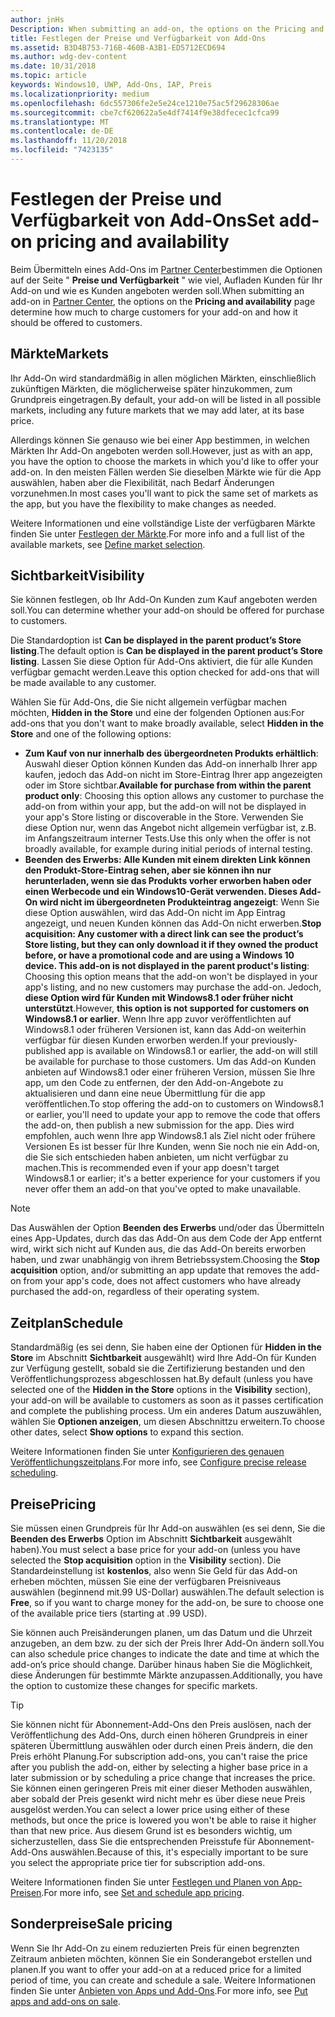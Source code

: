 ```yaml
---
author: jnHs
Description: When submitting an add-on, the options on the Pricing and availability page determine what to charge for your add-on and how it should be offered to customers.
title: Festlegen der Preise und Verfügbarkeit von Add-Ons
ms.assetid: B3D4B753-716B-460B-A3B1-ED5712ECD694
ms.author: wdg-dev-content
ms.date: 10/31/2018
ms.topic: article
keywords: Windows10, UWP, Add-Ons, IAP, Preis
ms.localizationpriority: medium
ms.openlocfilehash: 6dc557306fe2e5e24ce1210e75ac5f29628306ae
ms.sourcegitcommit: cbe7cf620622a5e4df7414f9e38dfecec1cfca99
ms.translationtype: MT
ms.contentlocale: de-DE
ms.lasthandoff: 11/20/2018
ms.locfileid: "7423135"
---
```

# <a name="set-add-on-pricing-and-availability"></a><span data-ttu-id="b186a-103">Festlegen der Preise und Verfügbarkeit von Add-Ons</span><span class="sxs-lookup"><span data-stu-id="b186a-103">Set add-on pricing and availability</span></span>

<span data-ttu-id="b186a-104">Beim Übermitteln eines Add-Ons im [Partner Center](https://partner.microsoft.com/dashboard)bestimmen die Optionen auf der Seite " **Preise und Verfügbarkeit** " wie viel, Aufladen Kunden für Ihr Add-on und wie es Kunden angeboten werden soll.</span><span class="sxs-lookup"><span data-stu-id="b186a-104">When submitting an add-on in [Partner Center](https://partner.microsoft.com/dashboard), the options on the **Pricing and availability** page determine how much to charge customers for your add-on and how it should be offered to customers.</span></span>

## <a name="markets"></a><span data-ttu-id="b186a-105">Märkte</span><span class="sxs-lookup"><span data-stu-id="b186a-105">Markets</span></span>

<span data-ttu-id="b186a-106">Ihr Add-On wird standardmäßig in allen möglichen Märkten, einschließlich zukünftigen Märkten, die möglicherweise später hinzukommen, zum Grundpreis eingetragen.</span><span class="sxs-lookup"><span data-stu-id="b186a-106">By default, your add-on will be listed in all possible markets, including any future markets that we may add later, at its base price.</span></span>

<span data-ttu-id="b186a-107">Allerdings können Sie genauso wie bei einer App bestimmen, in welchen Märkten Ihr Add-On angeboten werden soll.</span><span class="sxs-lookup"><span data-stu-id="b186a-107">However, just as with an app, you have the option to choose the markets in which you'd like to offer your add-on.</span></span> <span data-ttu-id="b186a-108">In den meisten Fällen werden Sie dieselben Märkte wie für die App auswählen, haben aber die Flexibilität, nach Bedarf Änderungen vorzunehmen.</span><span class="sxs-lookup"><span data-stu-id="b186a-108">In most cases you'll want to pick the same set of markets as the app, but you have the flexibility to make changes as needed.</span></span> 

<span data-ttu-id="b186a-109">Weitere Informationen und eine vollständige Liste der verfügbaren Märkte finden Sie unter [Festlegen der Märkte](define-pricing-and-market-selection.md).</span><span class="sxs-lookup"><span data-stu-id="b186a-109">For more info and a full list of the available markets, see [Define market selection](define-pricing-and-market-selection.md).</span></span>

## <a name="visibility"></a><span data-ttu-id="b186a-110">Sichtbarkeit</span><span class="sxs-lookup"><span data-stu-id="b186a-110">Visibility</span></span>

<span data-ttu-id="b186a-111">Sie können festlegen, ob Ihr Add-On Kunden zum Kauf angeboten werden soll.</span><span class="sxs-lookup"><span data-stu-id="b186a-111">You can determine whether your add-on should be offered for purchase to customers.</span></span> 

<span data-ttu-id="b186a-112">Die Standardoption ist **Can be displayed in the parent product’s Store listing**.</span><span class="sxs-lookup"><span data-stu-id="b186a-112">The default option is **Can be displayed in the parent product’s Store listing**.</span></span> <span data-ttu-id="b186a-113">Lassen Sie diese Option für Add-Ons aktiviert, die für alle Kunden verfügbar gemacht werden.</span><span class="sxs-lookup"><span data-stu-id="b186a-113">Leave this option checked for add-ons that will be made available to any customer.</span></span> 

<span data-ttu-id="b186a-114">Wählen Sie für Add-Ons, die Sie nicht allgemein verfügbar machen möchten, **Hidden in the Store** und eine der folgenden Optionen aus:</span><span class="sxs-lookup"><span data-stu-id="b186a-114">For add-ons that you don't want to make broadly available, select **Hidden in the Store** and one of the following options:</span></span>

-   <span data-ttu-id="b186a-115">**Zum Kauf von nur innerhalb des übergeordneten Produkts erhältlich**: Auswahl dieser Option können Kunden das Add-on innerhalb Ihrer app kaufen, jedoch das Add-on nicht im Store-Eintrag Ihrer app angezeigten oder im Store sichtbar.</span><span class="sxs-lookup"><span data-stu-id="b186a-115">**Available for purchase from within the parent product only**: Choosing this option allows any customer to purchase the add-on from within your app, but the add-on will not be displayed in your app's Store listing or discoverable in the Store.</span></span> <span data-ttu-id="b186a-116">Verwenden Sie diese Option nur, wenn das Angebot nicht allgemein verfügbar ist, z.B. im Anfangszeitraum interner Tests.</span><span class="sxs-lookup"><span data-stu-id="b186a-116">Use this only when the offer is not broadly available, for example during initial periods of internal testing.</span></span>
-   <span data-ttu-id="b186a-117">**Beenden des Erwerbs: Alle Kunden mit einem direkten Link können den Produkt-Store-Eintrag sehen, aber sie können ihn nur herunterladen, wenn sie das Produkts vorher erworben haben oder einen Werbecode und ein Windows10-Gerät verwenden. Dieses Add-On wird nicht im übergeordneten Produkteintrag angezeigt**: Wenn Sie diese Option auswählen, wird das Add-On nicht im App Eintrag angezeigt, und neuen Kunden können das Add-On nicht erwerben.</span><span class="sxs-lookup"><span data-stu-id="b186a-117">**Stop acquisition: Any customer with a direct link can see the product’s Store listing, but they can only download it if they owned the product before, or have a promotional code and are using a Windows 10 device. This add-on is not displayed in the parent product's listing**: Choosing this option means that the add-on won't be displayed in your app's listing, and no new customers may purchase the add-on.</span></span> <span data-ttu-id="b186a-118">Jedoch, **diese Option wird für Kunden mit Windows8.1 oder früher nicht unterstützt**.</span><span class="sxs-lookup"><span data-stu-id="b186a-118">However, **this option is not supported for customers on Windows8.1 or earlier**.</span></span> <span data-ttu-id="b186a-119">Wenn Ihre app zuvor veröffentlichten auf Windows8.1 oder früheren Versionen ist, kann das Add-on weiterhin verfügbar für diesen Kunden erworben werden.</span><span class="sxs-lookup"><span data-stu-id="b186a-119">If your previously-published app is available on Windows8.1 or earlier, the add-on will still be available for purchase to those customers.</span></span> <span data-ttu-id="b186a-120">Um das Add-on Kunden anbieten auf Windows8.1 oder einer früheren Version, müssen Sie Ihre app, um den Code zu entfernen, der den Add-on-Angebote zu aktualisieren und dann eine neue Übermittlung für die app veröffentlichen.</span><span class="sxs-lookup"><span data-stu-id="b186a-120">To stop offering the add-on to customers on Windows8.1 or earlier, you'll need to update your app to remove the code that offers the add-on, then publish a new submission for the app.</span></span> <span data-ttu-id="b186a-121">Dies wird empfohlen, auch wenn Ihre app Windows8.1 als Ziel nicht oder frühere Versionen Es ist besser für Ihre Kunden, wenn Sie noch nie ein Add-on, die Sie sich entschieden haben anbieten, um nicht verfügbar zu machen.</span><span class="sxs-lookup"><span data-stu-id="b186a-121">This is recommended even if your app doesn't target Windows8.1 or earlier; it's a better experience for your customers if you never offer them an add-on that you've opted to make unavailable.</span></span>
    
 > [!NOTE] 
 > <span data-ttu-id="b186a-122">Das Auswählen der Option **Beenden des Erwerbs** und/oder das Übermitteln eines App-Updates, durch das das Add-On aus dem Code der App entfernt wird, wirkt sich nicht auf Kunden aus, die das Add-On bereits erworben haben, und zwar unabhängig von ihrem Betriebssystem.</span><span class="sxs-lookup"><span data-stu-id="b186a-122">Choosing the **Stop acquisition** option, and/or submitting an app update that removes the add-on from your app's code, does not affect customers who have already purchased the add-on, regardless of their operating system.</span></span>


## <a name="schedule"></a><span data-ttu-id="b186a-123">Zeitplan</span><span class="sxs-lookup"><span data-stu-id="b186a-123">Schedule</span></span>

<span data-ttu-id="b186a-124">Standardmäßig (es sei denn, Sie haben eine der Optionen für **Hidden in the Store** im Abschnitt **Sichtbarkeit** ausgewählt) wird Ihre Add-On für Kunden zur Verfügung gestellt, sobald sie die Zertifizierung bestanden und den Veröffentlichungsprozess abgeschlossen hat.</span><span class="sxs-lookup"><span data-stu-id="b186a-124">By default (unless you have selected one of the **Hidden in the Store** options in the **Visibility** section), your add-on will be available to customers as soon as it passes certification and complete the publishing process.</span></span> <span data-ttu-id="b186a-125">Um ein anderes Datum auszuwählen, wählen Sie **Optionen anzeigen**, um diesen Abschnittzu erweitern.</span><span class="sxs-lookup"><span data-stu-id="b186a-125">To choose other dates, select **Show options** to expand this section.</span></span> 

<span data-ttu-id="b186a-126">Weitere Informationen finden Sie unter [Konfigurieren des genauen Veröffentlichungszeitplans](configure-precise-release-scheduling.md).</span><span class="sxs-lookup"><span data-stu-id="b186a-126">For more info, see [Configure precise release scheduling](configure-precise-release-scheduling.md).</span></span>


## <a name="pricing"></a><span data-ttu-id="b186a-127">Preise</span><span class="sxs-lookup"><span data-stu-id="b186a-127">Pricing</span></span>

<span data-ttu-id="b186a-128">Sie müssen einen Grundpreis für Ihr Add-on auswählen (es sei denn, Sie die **Beenden des Erwerbs** Option im Abschnitt **Sichtbarkeit** ausgewählt haben).</span><span class="sxs-lookup"><span data-stu-id="b186a-128">You must select a base price for your add-on (unless you have selected the **Stop acquisition** option in the **Visibility** section).</span></span> <span data-ttu-id="b186a-129">Die Standardeinstellung ist **kostenlos**, also wenn Sie Geld für das Add-on erheben möchten, müssen Sie eine der verfügbaren Preisniveaus auswählen (beginnend mit.99 US-Dollar) auswählen.</span><span class="sxs-lookup"><span data-stu-id="b186a-129">The default selection is **Free**, so if you want to charge money for the add-on, be sure to choose one of the available price tiers (starting at .99 USD).</span></span>

<span data-ttu-id="b186a-130">Sie können auch Preisänderungen planen, um das Datum und die Uhrzeit anzugeben, an dem bzw. zu der sich der Preis Ihrer Add-On ändern soll.</span><span class="sxs-lookup"><span data-stu-id="b186a-130">You can also schedule price changes to indicate the date and time at which the add-on’s price should change.</span></span> <span data-ttu-id="b186a-131">Darüber hinaus haben Sie die Möglichkeit, diese Änderungen für bestimmte Märkte anzupassen.</span><span class="sxs-lookup"><span data-stu-id="b186a-131">Additionally, you have the option to customize these changes for specific markets.</span></span> 

> [!TIP]
> <span data-ttu-id="b186a-132">Sie können nicht für Abonnement-Add-Ons den Preis auslösen, nach der Veröffentlichung des Add-Ons, durch einen höheren Grundpreis in einer späteren Übermittlung auswählen oder durch einen Preis ändern, die den Preis erhöht Planung.</span><span class="sxs-lookup"><span data-stu-id="b186a-132">For subscription add-ons, you can't raise the price after you publish the add-on, either by selecting a higher base price in a later submission or by scheduling a price change that increases the price.</span></span> <span data-ttu-id="b186a-133">Sie können einen geringeren Preis mit einer dieser Methoden auswählen, aber sobald der Preis gesenkt wird nicht mehr es über diese neue Preis ausgelöst werden.</span><span class="sxs-lookup"><span data-stu-id="b186a-133">You can select a lower price using either of these methods, but once the price is lowered you won't be able to raise it higher than that new price.</span></span> <span data-ttu-id="b186a-134">Aus diesem Grund ist es besonders wichtig, um sicherzustellen, dass Sie die entsprechenden Preisstufe für Abonnement-Add-Ons auswählen.</span><span class="sxs-lookup"><span data-stu-id="b186a-134">Because of this, it's especially important to be sure you select the appropriate price tier for subscription add-ons.</span></span> 

<span data-ttu-id="b186a-135">Weitere Informationen finden Sie unter [Festlegen und Planen von App-Preisen](set-and-schedule-app-pricing.md).</span><span class="sxs-lookup"><span data-stu-id="b186a-135">For more info, see [Set and schedule app pricing](set-and-schedule-app-pricing.md).</span></span>


## <a name="sale-pricing"></a><span data-ttu-id="b186a-136">Sonderpreise</span><span class="sxs-lookup"><span data-stu-id="b186a-136">Sale pricing</span></span>

<span data-ttu-id="b186a-137">Wenn Sie Ihr Add-On zu einem reduzierten Preis für einen begrenzten Zeitraum anbieten möchten, können Sie ein Sonderangebot erstellen und planen.</span><span class="sxs-lookup"><span data-stu-id="b186a-137">If you want to offer your add-on at a reduced price for a limited period of time, you can create and schedule a sale.</span></span> <span data-ttu-id="b186a-138">Weitere Informationen finden Sie unter [Anbieten von Apps und Add-Ons](put-apps-and-add-ons-on-sale.md).</span><span class="sxs-lookup"><span data-stu-id="b186a-138">For more info, see [Put apps and add-ons on sale](put-apps-and-add-ons-on-sale.md).</span></span>



